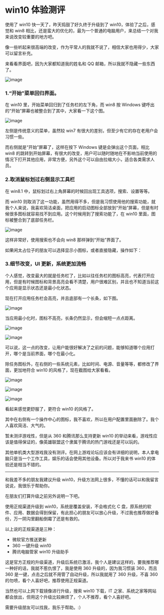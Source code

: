 # win10 体验测评

使用了 win10 快一天了，昨天捣鼓了好久终于升级到了 win10，体验了之后，感觉和 win8 相比，还是蛮大的优化的，最为一个普通的电脑用户，来总结一个对我来说改变较重要的地方吧。

像一些听起来很高端的改变，作为平常人的我就不说了，相信大家也用得少，大家可以留言补充。

来看看界面吧，因为大家都知道我的姓名和 QQ 邮箱，所以我就不隐藏一些东西了。

![image](https://user-images.githubusercontent.com/45085199/124554060-1c700300-de68-11eb-9801-dc8653d933b6.png)

### 1.“开始”菜单回归界面。

在 win10 里，开始菜单回归到了任务栏的左下角，而 win8 按 Windows 键呼出的“开始”屏幕也被整合到了其中，大家看一下这个图。

![image](https://user-images.githubusercontent.com/45085199/124554075-20038a00-de68-11eb-8905-903f26242992.png)

左侧是传统意义的菜单，虽然较 win7 有很大的差别，但至少有它的存在老用户会习惯一些。

而右侧就是“开始”屏幕了，这样在按下 Windows 键是会弹出这个页面，相比 win8 的跳转到开始屏幕，有很大的改变，用户可以随时随地在不影响当前使用的情况下打开其他应用，非常方便，另外这个可以自由拉缩大小，适合各类需求人员。

### 2.取消鼠标划过右侧显示工具栏

在 win8.1 中，鼠标划过右上角屏幕的时候回出现工具选项，搜索、设置等等。

而 win10 则取消了这一功能，虽然用得不多，但是我习惯使用他的搜索功能，就我个人来说，我喜欢简洁桌面，把应用的启动图标全部放到“开始”屏幕，但是有时候很多图标就容易找不到应用。这个时候用到了搜索功能了，在 win10 里面，图标被整合到了底部任务栏。

![image](https://user-images.githubusercontent.com/45085199/124554125-314c9680-de68-11eb-9d72-801097de9bb8.png)

这样非常好，使用搜索也不会向 win8 那样弹到“开始”界面了。

如果闲太占位子的朋友可以选择显示小图标，或者直接隐藏，操作如下：

### 3.细节改变，UI 更新，系统更加流畅

个人感觉，改变最大的就是任务栏了，比如以往任务栏的图标高亮，代表打开应用，但是有时候图标和背景高亮会看不清楚，用户很难区别，并且也不知道当前这个应用是显示状态还是最小化状态。

现在打开应用任务栏会高亮，并且底部有一个长条，如下图。

![image](https://user-images.githubusercontent.com/45085199/124554148-3873a480-de68-11eb-92e5-451c12a4bf33.png)

当应用最小化时，图标不高亮，长条仍然显示，但会缩短一点点距离。

![image](https://user-images.githubusercontent.com/45085199/124554168-3f9ab280-de68-11eb-891b-a39d021f8745.png)

![image](https://user-images.githubusercontent.com/45085199/124554158-3c9fc200-de68-11eb-9517-62a5e40bf2e3.png)

可以说，这一点的改变，让用户能很好解决了之前的问题，能够知道哪个应用打开，哪个是当前界面，哪个在最小化。

除任务图标外，在右侧的一些系统元素，比如时间、电源、音量等等，都修改了界面，更加地符合 win10 的风格了，现在截图给大家看看。

![image](https://user-images.githubusercontent.com/45085199/124554179-432e3980-de68-11eb-8d99-4638477e5a69.png)

![image](https://user-images.githubusercontent.com/45085199/124554191-475a5700-de68-11eb-9e2f-3cfd64415830.png)

![image](https://user-images.githubusercontent.com/45085199/124554207-4aedde00-de68-11eb-918a-3e452e4dda7a.png)

看起来感觉更舒服了，更符合 win10 的风格了。

其中在右侧有一个操作中心的图标，我不喜欢，所以在用户配置里面删除了。我个人喜欢简洁、大气的。

暂未测评游戏性，但是从 360 和腾讯那么支持更新 win10 的举动来看，游戏性应该是值得保证的，像英雄联盟这个隶属于腾讯的热门游戏还是可以玩的。

其他单机类大型游戏我没有测评。在网上游戏论坛应该会有详细的说明，本人拿电脑只是当一个工作工具，娱乐的话会使用其他设备。所以对于我来书 win10 的体验还是相当不错的。

---

和我差不多的朋友我建议升级 win10，升级方法网上很多，不懂的话可以和我留言说说，我很乐于帮助你。

在朋友们打算升级之前另外说明一下吧。

使用正规渠道升级到 win10，系统是覆盖安装，不会格式化 C 盘，原系统的软件、应用、数据会得到保留，有此担心的朋友可以放心升级，不过我也推荐做好备份，万一阴沟里翻船倒霉了还是有救的。

以上说的正规渠道是三种：

- 微软官方推送更新
- 360 一键升级 win10
- 腾讯电脑管家 win10 升级助手

这是官方正规的升级渠道，升级后系统已激活，我个人是建议这样的，要我推荐哪一种好的话，我就不惹仇恨了，我是使用 360 升级的，因为我习惯装 360，而且 360 是一键，点击之后就不用管了自动升级，所以我就用了 360 升级，不喜 360 的勿喷，看个人喜好吧，推荐使用正规渠道。

当然也可以上网下载镜像进行升级，搜索 win10 下载，IT 之家、系统之家等网站都会放出，但用这个升级比较麻烦了，个人不推荐，看个人喜好吧。

需要升级朋友可以找我，我乐于帮助。:）
